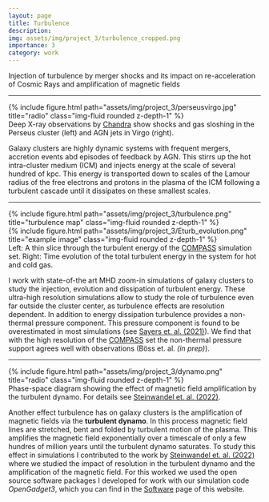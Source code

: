 ```yaml
---
layout: page
title: Turbulence
description: 
img: assets/img/project_3/turbulence_cropped.png
importance: 3
category: work
---
```


Injection of turbulence by merger shocks and its impact on re-acceleration of Cosmic Rays and amplification of magnetic fields

***

<div class="row">
    <div class="col-sm mt-3 mt-md-0">
        {% include figure.html path="assets/img/project_3/perseusvirgo.jpg" title="radio" class="img-fluid rounded z-depth-1" %}
    </div>
</div>
<div class="caption">
    Deep X-ray observations by <a href="https://chandra.harvard.edu/photo/2014/perseusvirgo/" target="_blank">Chandra</a> show shocks and gas sloshing in the Perseus cluster (left) and AGN jets in Virgo (right).
</div>


Galaxy clusters are highly dynamic systems with frequent mergers, accretion events abd episodes of feedback by AGN.
This stirrs up the hot intra-cluster medium (ICM) and injects energy at the scale of several hundred of kpc.
This energy is transported down to scales of the Lamour radius of the free electrons and protons in the plasma of the ICM following a turbulent cascade until it dissipates on these smallest scales.

----

<div class="row">
    <div class="col-sm mt-3 mt-md-0">
        {% include figure.html path="assets/img/project_3/turbulence.png" title="turbulence map" class="img-fluid rounded z-depth-1" %}
    </div>
    <div class="col-sm mt-3 mt-md-0">
        {% include figure.html path="assets/img/project_3/Eturb_evolution.png" title="example image" class="img-fluid rounded z-depth-1" %}
    </div>
</div>
<div class="caption">
    Left: A thin slice through the turbulent energy of the <a href="http://www.magneticum.org/complements.html#COMPASS" target="_blank">COMPASS</a> simulation set. Right: Time evolution of the total turbulent energy in the system for hot and cold gas.
</div>

I work with state-of-the art MHD zoom-in simulations of galaxy clusters to study the injection, evolution and dissipation of turbulent energy.
These ultra-high resolution simulations allow to study the role of turbulence even far outside the cluster center, as turbulence effects are resolution dependent.
In addition to energy dissipation turbulence provides a non-thermal pressure component.
This pressure component is found to be overestimated in most simulations (see [Sayers et. al. (2021)](https://ui.adsabs.harvard.edu/abs/2021MNRAS.505.4338S/abstract)).
We find that with the high resolution of the [COMPASS](http://www.magneticum.org/complements.html#COMPASS) set the non-thermal pressure support agrees well with observations (Böss et. al. *(in prep)*).

----

<div class="row">
    <div class="col-sm mt-3 mt-md-0">
        {% include figure.html path="assets/img/project_3/dynamo.png" title="radio" class="img-fluid rounded z-depth-1" %}
    </div>
</div>
<div class="caption">
    Phase-space diagram showing the effect of magnetic field amplification by the turbulent dynamo. For details see <a href="https://ui.adsabs.harvard.edu/abs/2022ApJ...933..131S/abstract">Steinwandel et. al. (2022)</a>.
</div>

Another effect turbulence has on galaxy clusters is the amplification of magnetic fields via the **turbulent dynamo**.
In this process magnetic field lines are stretched, bent and folded by turbulent motion of the plasma.
This amplifies the magnetic field exponentially over a timescale of only a few hundres of million years until the turbulent dynamo saturates.
To study this effect in simulations I contributed to the work by [Steinwandel et. al. (2022)](https://ui.adsabs.harvard.edu/abs/2022ApJ...933..131S/abstract) where we studied the impact of resolution in the turbulent dynamo and the amplification of the magnetic field.
For this worked we used the open source software packages I developed for work with our simulation code *OpenGadget3*, which you can find in the [Software](/repositories/) page of this website.